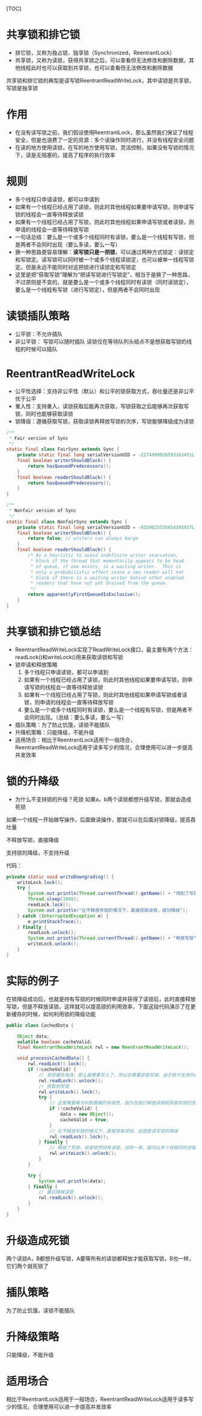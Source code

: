 [TOC]

# 共享锁和排它锁
+ 排它锁，又称为独占锁、独享锁（Synchronized，ReentrantLock）
+ 共享锁，又称为读锁，获得共享锁之后，可以查看但无法修改和删除数据，其他线程此时也可以获取到共享锁，也可以查看但无法修改和删除数据

共享锁和排它锁的典型是读写锁ReentrantReadWriteLock，其中读锁是共享锁，写锁是独享锁

# 作用
+ 在没有读写锁之前，我们假设使用ReentrantLock，那么虽然我们保证了线程安全，但是也浪费了一定的资源：多个读操作同时进行，并没有线程安全问题
+ 在读的地方使用读锁，在写的地方使用写锁，灵活控制，如果没有写锁的情况下，读是无阻塞的，提高了程序的执行效率

# 规则
+ 多个线程只申请读锁，都可以申请到
+ 如果有一个线程已经占用了读锁，则此时其他线程如果要申请写锁，则申请写锁的线程会一直等待释放读锁
+ 如果有一个线程已经占用了写锁，则此时其他线程如果申请写锁或者读锁，则申请的线程会一直等待释放写锁
+ 一句话总结：要么是一个或多个线程同时有读锁，要么是一个线程有写锁，但是两者不会同时出现（要么多读，要么一写）
+ 换一种思路更容易理解：**读写锁只是一把锁**，可以通过两种方式锁定：读锁定和写锁定。读写锁可以同时被一个或多个线程读锁定，也可以被单一线程写锁定。但是永远不能同时对这把锁进行读锁定和写锁定
+ 这里是把“获取写锁”理解为“把读写锁进行写锁定”，相当于是换了一种思路，不过原则是不变的，就是要么是一个或多个线程同时有读锁（同时读锁定），要么是一个线程有写锁（进行写锁定），但是两者不会同时出现

# 读锁插队策略
+ 公平锁：不允许插队
+ 非公平锁：
写锁可以随时插队
读锁仅在等待队列头结点不是想获取写锁的线程的时候可以插队


# ReentrantReadWriteLock
+ 公平性选择：支持非公平性（默认）和公平的锁获取方式，吞吐量还是非公平优于公平
+ 重入性：支持重入，读锁获取后能再次获取，写锁获取之后能够再次获取写锁，同时也能够获取读锁
+ 锁降级：遵循获取写锁，获取读锁再释放写锁的次序，写锁能够降级成为读锁

```java
/**
 * Fair version of Sync
 */
static final class FairSync extends Sync {
    private static final long serialVersionUID = -2274990926593161451L;
    final boolean writerShouldBlock() {
        return hasQueuedPredecessors();
    }
    final boolean readerShouldBlock() {
        return hasQueuedPredecessors();
    }
}

/**
 * Nonfair version of Sync
 */
static final class NonfairSync extends Sync {
    private static final long serialVersionUID = -8159625535654395037L;
    final boolean writerShouldBlock() {
        return false; // writers can always barge
    }
    final boolean readerShouldBlock() {
        /* As a heuristic to avoid indefinite writer starvation,
         * block if the thread that momentarily appears to be head
         * of queue, if one exists, is a waiting writer.  This is
         * only a probabilistic effect since a new reader will not
         * block if there is a waiting writer behind other enabled
         * readers that have not yet drained from the queue.
         */
        return apparentlyFirstQueuedIsExclusive();
    }
}
```

# 共享锁和排它锁总结
+ ReentrantReadWriteLock实现了ReadWriteLock接口，最主要有两个方法：readLock()和writeLock()用来获取读锁和写锁
+ 锁申请和释放策略
    1. 多个线程只申请读锁，都可以申请到
    2. 如果有一个线程已经占用了读锁，则此时其他线程如果要申请写锁，则申请写锁的线程会一直等待释放读锁
    3. 如果有一个线程已经占用了写锁，则此时其他线程如果申请写锁或者读锁，则申请的线程会一直等待释放写锁
    4. 要么是一个或多个线程同时有读锁，要么是一个线程有写锁，但是两者不会同时出现。（总结：要么多读，要么一写）
+ 插队策略：为了防止饥饿，读锁不能插队
+ 升降机策略：只能降级，不能升级
+ 适用场合：相比于ReentrantLock适用于一般场合，ReentrantReadWriteLock适用于读多写少的情况，合理使用可以进一步提高并发效率

# 锁的升降级
+ 为什么不支持锁的升级？死锁
如果a，b两个读锁都想升级写锁，那就会造成死锁

如果一个线程一开始做写操作，后面做读操作，那就可以在后面对锁降级，提高吞吐量

不释放写锁，直接降级

支持锁的降级，不支持升级

代码：
```java
private static void writeDowngrading() {
    writeLock.lock();
    try {
        System.out.println(Thread.currentThread().getName() + "得到了写锁，正在写入");
        Thread.sleep(1000);
        readLock.lock();
        System.out.println("在不释放写锁的情况下，直接获取读锁，成功降级");
    } catch (InterruptedException e) {
        e.printStackTrace();
    } finally {
        readLock.unlock();
        System.out.println(Thread.currentThread().getName() + "释放写锁");
        writeLock.unlock();
    }
}
```

# 实际的例子
在锁降级成功后，也就是持有写锁的时候同时申请并获得了读锁后，此时直接释放写锁，但是不释放读锁，这样就可以提高锁的利用效率，下面这段代码演示了在更新缓存的时候，如何利用锁的降级功能
```java
public class CachedData {

    Object data;
    volatile boolean cacheValid;
    final ReentrantReadWriteLock rwl = new ReentrantReadWriteLock();

    void processsCachedData() {
        rwl.readLock().lock();
        if (!cacheValid) {
            // 发现缓存失效，那么就需要写入了，所以在需要获取写锁。由于锁不支持升级，所以在获取写锁之前，必须首先释放读锁
            rwl.readLock().unlock();
            // 获取到写锁
            rwl.writeLock().lock();
            try {
                // 这里需要再次判断数据的有效性，因为在我们释放读锁和获取写锁的空隙之内，可能有其他线程修改了数据
                if (!cacheValid) {
                    data = new Object();
                    cacheValid = true;
                }
                // 在不释放写锁的情况下，直接获取读锁，这就是读写锁的降级
                rwl.readLock().lock();
            } finally {
                // 释放了写锁，但是依然持有读锁，这样一来，就可以多个线程同时读取了，提高了整体效率
                rwl.writeLock().unlock();
            }
        }

        try {
            System.out.println(data);
        } finally {
            // 最后释放读锁
            rwl.readLock().unlock();
        }
    }
}
```

# 升级造成死锁
两个读锁A，B都想升级写锁，A要等所有的读锁都释放才能获取写锁，B也一样，它们两个就死锁了

# 插队策略
为了防止饥饿，读锁不能插队
# 升降级策略
只能降级，不能升级

# 适用场合
相比于ReentrantLock适用于一般场合，ReentrantReadWriteLock适用于读多写少的情况，合理使用可以进一步提高并发效率